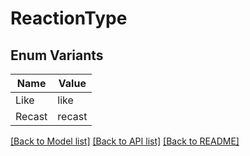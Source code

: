 # ReactionType

## Enum Variants

| Name | Value |
|---- | -----|
| Like | like |
| Recast | recast |


[[Back to Model list]](../README.md#documentation-for-models) [[Back to API list]](../README.md#documentation-for-api-endpoints) [[Back to README]](../README.md)


